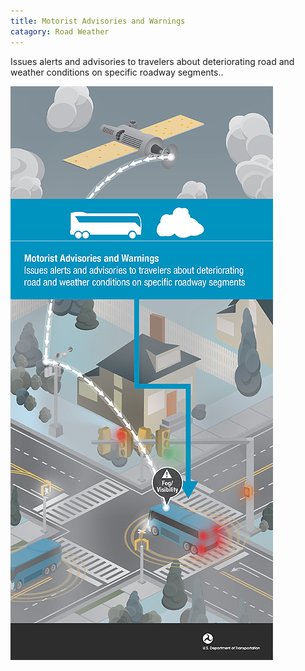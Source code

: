 ```yaml
---
title: Motorist Advisories and Warnings
catagory: Road Weather
---
```



Issues alerts and advisories to travelers about deteriorating road and weather conditions on specific roadway segments..

![Motorist Advisories and Warnings](../../assets/images/infographics/WEATHER_MotoristAdvisoriesAndWarnings-med01.png)